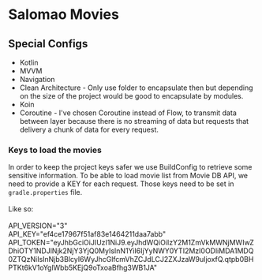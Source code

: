 # Salomao Movies

## Special Configs ##
- Kotlin
- MVVM <br>
- Navigation <br>
- Clean Architecture - Only use folder to encapsulate then but depending on the size of the project would be good to encapsulate by modules.
- Koin
- Coroutine - I've chosen Coroutine instead of Flow, to transmit data between layer because there is no streaming of data but requests that delivery a chunk of data for every request.


### Keys to load the movies ###
In order to keep the project keys safer we use BuildConfig to retrieve some sensitive information.
To be able to load movie list from Movie DB API, we need to provide a KEY for each request. Those keys need to be set in `gradle.properties` file.<br><br>
Like so:<br><br>
API_VERSION="3"<br>
API_KEY="ef4ce17967f51af83e1464211daa7abb"<br>
API_TOKEN="eyJhbGciOiJIUzI1NiJ9.eyJhdWQiOiIzY2M1ZmVkMWNjMWIwZDhiOTY1NDJlNjk2NjY3YjQ0MyIsInN1YiI6IjYyNWY0YTI2MzI0ODliMDA1MDQ0ZTQzNiIsInNjb3BlcyI6WyJhcGlfcmVhZCJdLCJ2ZXJzaW9uIjoxfQ.qtpb0BHPTKt6kV1oYglWbb5KEjQ9oTxoaBfhg3WB1JA"<br>
